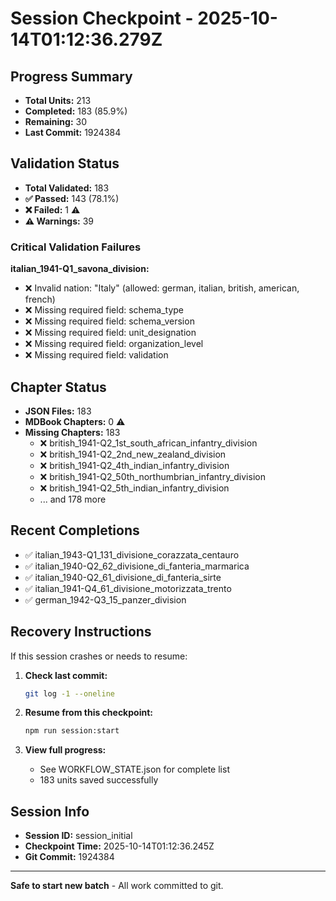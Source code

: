 # Session Checkpoint - 2025-10-14T01:12:36.279Z

## Progress Summary

- **Total Units:** 213
- **Completed:** 183 (85.9%)
- **Remaining:** 30
- **Last Commit:** 1924384

## Validation Status

- **Total Validated:** 183
- **✅ Passed:** 143 (78.1%)
- **❌ Failed:** 1 ⚠️
- **⚠️ Warnings:** 39

### Critical Validation Failures

**italian_1941-Q1_savona_division:**
  - ❌ Invalid nation: "Italy" (allowed: german, italian, british, american, french)
  - ❌ Missing required field: schema_type
  - ❌ Missing required field: schema_version
  - ❌ Missing required field: unit_designation
  - ❌ Missing required field: organization_level
  - ❌ Missing required field: validation

## Chapter Status

- **JSON Files:** 183
- **MDBook Chapters:** 0 ⚠️
- **Missing Chapters:** 183
  - ❌ british_1941-Q2_1st_south_african_infantry_division
  - ❌ british_1941-Q2_2nd_new_zealand_division
  - ❌ british_1941-Q2_4th_indian_infantry_division
  - ❌ british_1941-Q2_50th_northumbrian_infantry_division
  - ❌ british_1941-Q2_5th_indian_infantry_division
  - ... and 178 more

## Recent Completions

- ✅ italian_1943-Q1_131_divisione_corazzata_centauro
- ✅ italian_1940-Q2_62_divisione_di_fanteria_marmarica
- ✅ italian_1940-Q2_61_divisione_di_fanteria_sirte
- ✅ italian_1941-Q4_61_divisione_motorizzata_trento
- ✅ german_1942-Q3_15_panzer_division

## Recovery Instructions

If this session crashes or needs to resume:

1. **Check last commit:**
   ```bash
   git log -1 --oneline
   ```

2. **Resume from this checkpoint:**
   ```bash
   npm run session:start
   ```

3. **View full progress:**
   - See WORKFLOW_STATE.json for complete list
   - 183 units saved successfully

## Session Info

- **Session ID:** session_initial
- **Checkpoint Time:** 2025-10-14T01:12:36.245Z
- **Git Commit:** 1924384

---

**Safe to start new batch** - All work committed to git.
